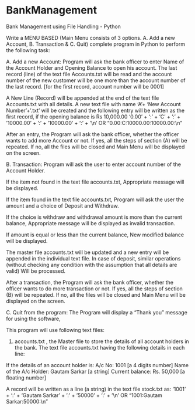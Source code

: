 # BankManagement
Bank Management using File Handling - Python 


Write a MENU BASED (Main Menu consists of 3 options. A. Add a new Account, B. Transaction & C. Quit) complete
program in Python to perform the following task:

A. Add a new Account:
Program will ask the bank officer to enter Name of the Account Holder and Opening Balance to open his account.
The last record (line) of the text file Accounts.txt will be read and the account number of the new customer
will be one more than the account number of the last record.
[for the first record, account number will be 0001]

A New Line (Record) will be appended at the end of the text file Accounts.txt with all details.
A new text file with name ‘A’+ ‘New Account Number’+’.txt’ will be created
and the following entry will be written as the first record, if the opening balance is Rs 10,000.00
‘0.00’ + ‘:’ + ‘C’ + ’:’ + ’10000.00’ + ’:’ + ’10000.00’ + ‘:’ + ’\n’
OR “0.00:C:10000.00:10000.00:\n”

After an entry, the Program will ask the bank officer, whether the officer wants to add more Account or not.
If yes, all the steps of section (A) will be repeated.
If no, all the files will be closed and Main Menu will be displayed on the screen.

B. Transaction:
Program will ask the user to enter account number of the Account Holder.

If the item not found in the text file accounts.txt,
Appropriate message will be displayed.

If the item found in the text file accounts.txt,
Program will ask the user the amount and a choice of Deposit and Withdraw.

If the choice is withdraw and withdrawal amount is more than the current balance,
Appropriate message will be displayed as invalid transaction.

If amount is equal or less than the current balance,
New modified balance will be displayed.

The master file accounts.txt will be updated and a new entry will be appended in the individual text file.
In case of deposit, similar operations (without checking any condition with the assumption that all details are valid) Will be processed.

After a transaction, the Program will ask the bank officer, whether the officer wants to do more transaction or not.
If yes, all the steps of section (B) will be repeated.
If no, all the files will be closed and Main Menu will be displayed on the screen.


C. Quit from the program:
The Program will display a “Thank you” message for using the software,


This program will use following text files:
1. accounts.txt , the Master file to store the details of all account holders in the bank.
The text file accounts.txt having the following details in each line:

If the details of an account holder is:
A/c No: 1001 [a 4 digits number]
Name of the A/c Holder: Gautam Sarkar [a string]
Current balance: Rs. 50,000 [a floating number]

A record will be written as a line (a string) in the text file stock.txt as:
‘1001’ + ‘:’ + ‘Gautam Sarkar’ + ’:’ + ’50000’ + ‘:’ + ’\n’
OR
“1001:Gautam Sarkar:50000:\n”
